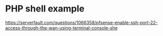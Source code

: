 # PHP shell example
https://serverfault.com/questions/1066358/pfsense-enable-ssh-port-22-access-through-the-wan-using-terminal-console-she
